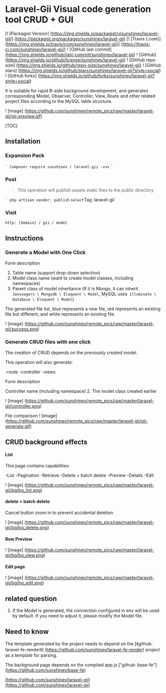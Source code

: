 # Laravel-Gii Visual code generation tool CRUD + GUI

[! [Packagist Version] (https://img.shields.io/packagist/v/sunshinev/laravel-gii)] (https://packagist.org/packages/sunshinev/laravel-gii)
[! [Travis (.com)] (https://img.shields.io/travis/com/sunshinev/laravel-gii)] (https://travis-ci.com/sunshinev/laravel-gii/)
! [GitHub last commit] (https://img.shields.io/github/last-commit/sunshinev/laravel-gii)
! [GitHub] (https://img.shields.io/github/license/sunshinev/laravel-gii)
! [GitHub repo size] (https://img.shields.io/github/repo-size/sunshinev/laravel-gii)
! [GitHub stars] (https://img.shields.io/github/stars/sunshinev/laravel-gii?style=social)
! [GitHub forks] (https://img.shields.io/github/forks/sunshinev/laravel-gii?style=social)

It is suitable for rapid B-side background development, and generates corresponding Model, Observer, Controller, View, Route and other related project files according to the MySQL table structure.

! [image] (https://github.com/sunshinev/remote_pics/raw/master/laravel-gii/gii-preview.gif)

[TOC]

## Installation

### Expansion Pack

`` `
Composer require sunshinev / laravel-gii -vvv
`` `

### Post
> This operation will publish assets static files to the public directory

`` `
php artisan vendor: publish
`` `
select
`Tag: laravel-gii`


### Visit
`http: [domain] / gii / model`


## Instructions


### Generate a Model with One Click

Form description

1. Table name (support drop-down selection)
2. Model class name (want to create model classes, including namespaces)
3. Parent class of model inheritance (If it is Mongo, it can inherit `Jenssegers \ Mongodb \ Eloquent \ Model`, MySQL uses` Illuminate \ Database \ Eloquent \ Model`)


The generated file list, blue represents a new file, red represents an existing file but different, and white represents an existing file.

! [image] (https://github.com/sunshinev/remote_pics/raw/master/laravel-gii/success.png)

### Generate CRUD files with one click

The creation of CRUD depends on the previously created model.

This operation will also generate:

-route
-controller
-views

Form description

Controller name (including namespace)
2. The model class created earlier

! [image] (https://github.com/sunshinev/remote_pics/raw/master/laravel-gii/controller.png)

File comparison
! [image] (https://github.com/sunshinev/remote_pics/raw/master/laravel-gii/gii-generate.gif)



## CRUD background effects

#### List
This page contains capabilities:

-List
-Pagination
-Retrieve
-Delete + batch delete
-Preview
-Details
-Edit

! [image] (https://github.com/sunshinev/remote_pics/raw/master/laravel-gii/bg/bg_list.png)
#### delete + batch delete
Cancel button zoom in to prevent accidental deletion

! [image] (https://github.com/sunshinev/remote_pics/raw/master/laravel-gii/bg/bg_delete.png)

#### Row Preview
! [image] (https://github.com/sunshinev/remote_pics/raw/master/laravel-gii/bg/bg_view.png)

#### Edit page
! [image] (https://github.com/sunshinev/remote_pics/raw/master/laravel-gii/bg/bg_edit.png)

## related question

1. If the Model is generated, the connection configured in env will be used by default. If you need to adjust it, please modify the Model file.

## Need to know

The template generated by the project needs to depend on the [《github: laravel-fe-render》] (https://github.com/sunshinev/laravel-fe-render) project as a template for parsing.

The background page depends on the compiled app.js ["github: base-fe"] (https://github.com/sunshinev/base-fe)

[https://github.com/sunshinev/laravel-gii](https://github.com/sunshinev/laravel-gii)